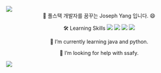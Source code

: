 <img src="https://capsule-render.vercel.app/api?type=waving&color=f7ecd8&height=200&section=header&text=devyoseph&animation=twinkling&fontSize=70&fontColor=5a3327"/>

<div align="center">
👋 풀스택 개발자를 꿈꾸는 Joseph Yang 입니다. 😄 

🛠  Learning Skills
<img src="https://img.shields.io/badge/-Python-000000?style=flat&logo=Python">
<img src="https://img.shields.io/badge/-Java-000000?style=flat&logo=Java">
<img src="https://img.shields.io/badge/-JavaScript-000000?style=flat&logo=JavaScript">
<img src="https://img.shields.io/badge/-Git-000000?style=flat&logo=Git">

🌱 I’m currently learning java and python.

🤔 I’m looking for help with ssafy.
</div>
<img src="https://capsule-render.vercel.app/api?type=slice&color=f7ecd8&height=160&section=footer&text=&fontSize=90" />
